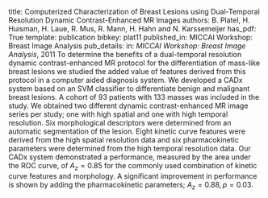 title: Computerized Characterization of Breast Lesions using Dual-Temporal Resolution Dynamic Contrast-Enhanced MR Images
authors: B. Platel, H. Huisman, H. Laue, R. Mus, R. Mann, H. Hahn and N. Karssemeijer
has_pdf: True
template: publication
bibkey: plat11
published_in: MICCAI Workshop: Breast Image Analysis
pub_details: in: <i>MICCAI Workshop: Breast Image Analysis</i>, 2011
To determine the benefits of a dual-temporal resolution dynamic contrast-enhanced MR protocol for the differentiation of mass-like breast lesions we studied the added value of features derived from this protocol in a computer aided diagnosis system. We developed a CADx system based on an SVM classifier to differentiate benign and malignant breast lesions. A cohort of 93 patients with 133 masses was included in the study. We obtained two different dynamic contrast-enhanced MR image series per study; one with high spatial and one with high temporal resolution. Six morphological descriptors were determined from an automatic segmentation of the lesion. Eight kinetic curve features were derived from the high spatial resolution data and six pharmacokinetic parameters were determined from the high temporal resolution data. Our CADx system demonstrated a performance, measured by the area under the ROC curve, of $A_z=0.85$ for the commonly used combination of kinetic curve features and morphology. A significant improvement in performance is shown by adding the pharmacokinetic parameters; $A_z=0.88, p=0.03$.

